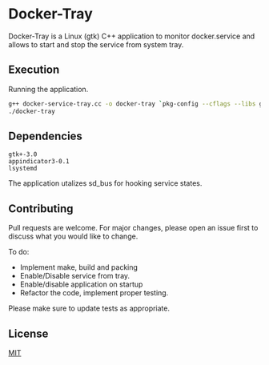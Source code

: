 # Docker-Tray

Docker-Tray is a Linux (gtk) C++ application to monitor docker.service and allows to start and stop the service from system tray.

## Execution

Running the application.

```bash
g++ docker-service-tray.cc -o docker-tray `pkg-config --cflags --libs gtk+-3.0 appindicator3-0.1` -lsystemd
./docker-tray
```

## Dependencies
```
gtk+-3.0
appindicator3-0.1
lsystemd
```
The application utalizes sd_bus for hooking service states.


## Contributing
Pull requests are welcome. For major changes, please open an issue first to discuss what you would like to change.

To do:
* Implement make, build and packing
* Enable/Disable service from tray.
* Enable/disable application on startup
* Refactor the code, implement proper testing.

Please make sure to update tests as appropriate.

## License
[MIT](https://choosealicense.com/licenses/mit/)
